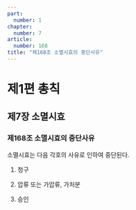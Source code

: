 ```yaml
---
part:
  number: 1
chapter:
  number: 7
article:
  number: 168
title: "제168조 소멸시효의 중단사유"
---
```


# 제1편 총칙

## 제7장 소멸시효

### 제168조 소멸시효의 중단사유

소멸시효는 다음 각호의 사유로 인하여 중단된다.

1. 청구

2. 압류 또는 가압류, 가처분

3. 승인

